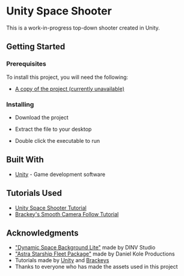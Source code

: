 # Unity Space Shooter

This is a work-in-progress top-down shooter created in Unity.

## Getting Started

### Prerequisites

To install this project, you will need the following:

* [A copy of the project (currently unavailable)]("https://github.com/Dergo32/Unity-Space-Shooter/releases/tag/v0.1")

### Installing

* Download the project
* Extract the file to your desktop

* Double click the executable to run

## Built With

* [Unity](https://unity3d.com/) - Game development software

## Tutorials Used

* [Unity Space Shooter Tutorial](https://unity3d.com/learn/tutorials/s/space-shooter-tutorial/)
* [Brackey's Smooth Camera Follow Tutorial](https://www.youtube.com/watch?v=MFQhpwc6cKE/)

## Acknowledgments

* ["Dynamic Space Background Lite"](https://assetstore.unity.com/packages/2d/textures-materials/dynamic-space-background-lite-104606) made by DINV Studio
* ["Astra Starship Fleet Package"](https://assetstore.unity.com/packages/3d/vehicles/space/astra-starship-fleet-package-4392) made by Daniel Kole Productions
* Tutorials made by [Unity](https://unity3d.com/) and [Brackeys](https://www.youtube.com/channel/UCYbK_tjZ2OrIZFBvU6CCMiA/)
* Thanks to everyone who has made the assets used in this project

